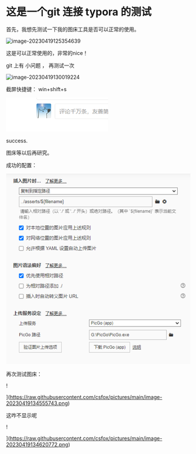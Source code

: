 # 这是一个git 连接 typora 的测试



首先，我想先测试一下我的图床工具是否可以正常的使用。

![image-20230419125354639](G:\project\doc\mydoc\asserts\test01\image-20230419125354639.png)

这是可以正常使用的，非常的nice！

git 上有 小问题 ， 再测试一次

![image-20230419130019224](G:\project\doc\mydoc\asserts\test01\image-20230419130019224.png)

截屏快捷键： win+shift+s

![image-20230419133046753](../asserts/test01/image-20230419133046753.png)

success.

图床等以后再研究。

成功的配置：

![image-20230419134027370](../asserts/test01/image-20230419134027370.png)

再次测试图床：

!

](https://raw.githubusercontent.com/csfox/pictures/main/image-20230419134555743.png)

这咋不显示呢

!

](https://raw.githubusercontent.com/csfox/pictures/main/image-20230419134620772.png)